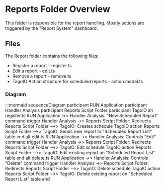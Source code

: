 # Reports Folder Overview
This folder is responsible for the report handling. Mostly actions are triggered by the "Report System" dashboard.

## Files
The Report folder contains the following files:
* Register a report - register.ts
* Edit a report - edit.ts
* Remove a report - remove.ts
* TagoIO Action structure for scheduled reports - action.model.ts

### Diagram

:::mermaid
sequenceDiagram
    participant RUN Application
    participant Handler Analysis
    participant Reports Script Folder
    participant TagoIO
        alt register.ts
            RUN Application ->> Handler Analysis: "New Scheduled Report" command trigger
            Handler Analysis ->> Reports Script Folder: Redirects
            Reports Script Folder -->> TagoIO: Creates schedule TagoIO action
            Reports Script Folder -->> TagoIO: Sends new report to "Scheduled Report List" table
        end
        alt edit.ts
            RUN Application ->> Handler Analysis: Controls "Edit" command trigger
            Handler Analysis ->> Reports Script Folder: Redirects
            Reports Script Folder -->> TagoIO: Edit schedule TagoIO action
            Reports Script Folder -->> TagoIO: Edit existing report on "Scheduled Report List" table
        end
        alt delete.ts
            RUN Application ->> Handler Analysis: Controls "Delete" command trigger
            Handler Analysis ->> Reports Script Folder: Redirects
            Reports Script Folder -->> TagoIO: Delete schedule TagoIO action
            Reports Script Folder -->> TagoIO: Delete existing report on "Scheduled Report List" table
        end
    